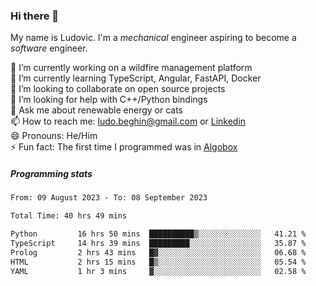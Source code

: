 ### Hi there 👋

My name is Ludovic. I'm a *mechanical* engineer aspiring to become a *software* engineer.

 🔭 I’m currently working on a wildfire management platform<br/>
 🌱 I’m currently learning TypeScript, Angular, FastAPI, Docker<br/>
 👯 I’m looking to collaborate on open source projects<br/>
 🤔 I’m looking for help with C++/Python bindings<br/>
 💬 Ask me about renewable energy or cats<br/>
 📫 How to reach me: ludo.beghin@gmail.com or [Linkedin](https://www.linkedin.com/in/ludovic-beghin/)<br/>
 😄 Pronouns: He/Him<br/>
 ⚡ Fun fact: The first time I programmed was in [Algobox](https://fr.wikipedia.org/wiki/Algobox)<br/>

##### Programming stats
<!--START_SECTION:waka-->

```txt
From: 09 August 2023 - To: 08 September 2023

Total Time: 40 hrs 49 mins

Python         16 hrs 50 mins  ██████████▒░░░░░░░░░░░░░░   41.21 %
TypeScript     14 hrs 39 mins  █████████░░░░░░░░░░░░░░░░   35.87 %
Prolog         2 hrs 43 mins   █▓░░░░░░░░░░░░░░░░░░░░░░░   06.68 %
HTML           2 hrs 15 mins   █▒░░░░░░░░░░░░░░░░░░░░░░░   05.54 %
YAML           1 hr 3 mins     ▓░░░░░░░░░░░░░░░░░░░░░░░░   02.58 %
```

<!--END_SECTION:waka-->
